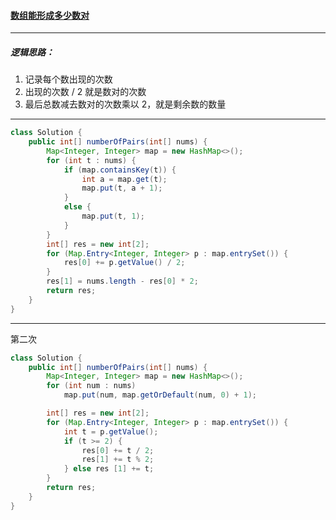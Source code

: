 #### <a href="https://leetcode.cn/problems/maximum-number-of-pairs-in-array/">数组能形成多少数对</a>

----------------

##### 逻辑思路：

1. 记录每个数出现的次数
2. 出现的次数 / 2 就是数对的次数
3. 最后总数减去数对的次数乘以 2，就是剩余数的数量

-------------------

```java
class Solution {
    public int[] numberOfPairs(int[] nums) {
        Map<Integer, Integer> map = new HashMap<>();
        for (int t : nums) {
            if (map.containsKey(t)) {
                int a = map.get(t);
                map.put(t, a + 1);
            }
            else {
                map.put(t, 1);
            }
        }
        int[] res = new int[2];
        for (Map.Entry<Integer, Integer> p : map.entrySet()) {
            res[0] += p.getValue() / 2;
        }
        res[1] = nums.length - res[0] * 2;
        return res;
    }
}
```

----------------

第二次

```java
class Solution {
    public int[] numberOfPairs(int[] nums) {
        Map<Integer, Integer> map = new HashMap<>();
        for (int num : nums)
            map.put(num, map.getOrDefault(num, 0) + 1);

        int[] res = new int[2];
        for (Map.Entry<Integer, Integer> p : map.entrySet()) {
            int t = p.getValue();
            if (t >= 2) {
                res[0] += t / 2;
                res[1] += t % 2;
            } else res [1] += t;
        }
        return res;
    }
}
```

